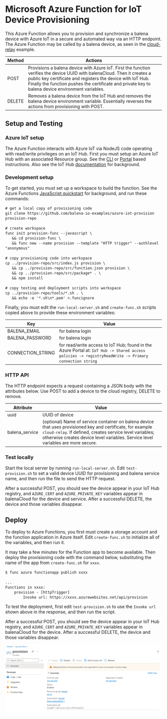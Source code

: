 # Microsoft Azure Function for IoT Device Provisioning
This Azure Function allows you to provision and synchronize a balena device with Azure IoT in a secure and automated way via an HTTP endpoint. The Azure Function may be called by a balena device, as seen in the [cloud-relay](https://github.com/balena-io-examples/cloud-relay) example.

| Method | Actions |
|---------|---------|
| POST | Provisions a balena device with Azure IoT. First the function verifies the device UUID with balenaCloud. Then it creates a public key certificate and registers the device with IoT Hub. Finally the function pushes the certificate and private key to balena device environment variables. |
| DELETE | Removes a balena device from the IoT Hub and removes the balena device environment variable. Essentially reverses the actions from provisioning with POST. |

## Setup and Testing
### Azure IoT setup
The Azure Function interacts with Azure IoT via NodeJS code operating with read/write privileges on an IoT Hub. First you must setup an Azure IoT Hub with an associated Resource group. See the [CLI](https://docs.microsoft.com/en-us/azure/iot-develop/quickstart-send-telemetry-iot-hub?pivots=programming-language-nodejs#create-an-iot-hub) or [Portal](https://docs.microsoft.com/en-us/azure/iot-hub/iot-hub-node-node-device-management-get-started#create-an-iot-hub) based instructions. Also see the IoT Hub [documentation](https://docs.microsoft.com/en-us/azure/iot-hub/) for background.

### Development setup
To get started, you must set up a workspace to build the function. See the Azure Functions [JavaScript quickstart](https://docs.microsoft.com/en-us/azure/azure-functions/create-first-function-cli-node) for background, and run these commands:

```
# get a local copy of provisioning code
git clone https://github.com/balena-io-examples/azure-iot-provision provision-repo

# create workspace
func init provision-func --javascript \
   && cd provision-func \
   && func new --name provision --template "HTTP trigger" --authlevel "anonymous"

# copy provisioning code into workspace
cp ../provision-repo/src/index.js provision \
   && cp ../provision-repo/src/function.json provision \
   && cp ../provision-repo/src/package* . \
   && npm install

# copy testing and deployment scripts into workspace
cp ../provision-repo/tools/*.sh . \
   && echo -e '*.sh\n*.pem' >.funcignore
```

Finally, you must edit the `run-local-server.sh` and `create-func.sh` scripts copied above to provide these environment variables:

|    Key      |    Value    |
|-------------|-------------|
| BALENA_EMAIL | for balena login |
| BALENA_PASSWORD | for balena login |
| CONNECTION_STRING | for read/write access to IoT Hub; found in the Azure Portal at: `IoT Hub -> Shared access policies -> registryReadWrite -> Primary connection string` |

### HTTP API
The HTTP endpoint expects a request containing a JSON body with the attributes below. Use POST to add a device to the cloud registry, DELETE to remove.

| Attribute | Value |
|-----------|-------|
| uuid | UUID of device  |
| balena_service | (optional) Name of service container on balena device that uses provisioned key and certificate, for example `cloud-relay`. If defined, creates service level variables; otherwise creates device level variables. Service level variables are more secure. |

### Test locally
Start the local server by running `run-local-server.sh`.
Edit `test-provision.sh` to set a valid device UUID for provisioning and balena service name, and then run the file to send the HTTP request.

After a successful POST, you should see the device appear in your IoT Hub registry, and `AZURE_CERT` and `AZURE_PRIVATE_KEY` variables appear in balenaCloud for the device and service. After a successful DELETE, the device and those variables disappear.

## Deploy
To deploy to Azure Functions, you first must create a storage account and the function application in Azure itself. Edit `create-func.sh` to initialize all of the variables, and then run it.

It may take a few minutes for the Function app to become available. Then deploy the provisioning code with the command below, substituting the name of the app from `create-func.sh` for `xxxx`.

```
$ func azure functionapp publish xxxx

...
Functions in xxxx:
    provision - [httpTrigger]
        Invoke url: https://xxxx.azurewebsites.net/api/provision
```

To test the deployment, first edit `test-provision.sh` to use the `Invoke url` shown above in the response, and then run the script.

After a successful POST, you should see the device appear in your IoT Hub registry, and `AZURE_CERT` and `AZURE_PRIVATE_KEY` variables appear in balenaCloud for the device. After a successful DELETE, the device and those variables disappear.

![Alt text](doc/azure-function.png)
